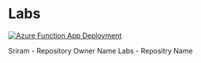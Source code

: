 # Labs
[![Azure Function App Deployment](https://github.com/Sriram/Labs/actions/workflows/main_az400-87361891-func1.yml/badge.svg)](https://github.com/Sriram/Labs/actions/workflows/main_az400-87361891-func1.yml)

Sriram - Repository Owner Name
Labs - Repositry Name
